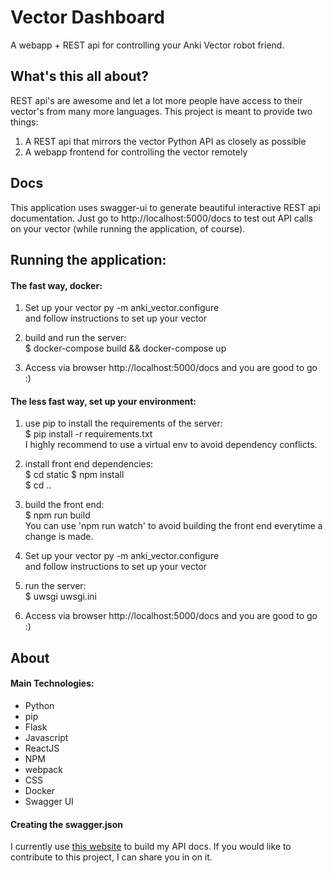 # Vector Dashboard
A webapp + REST api for controlling your Anki Vector robot friend.

## What's this all about?
REST api's are awesome and let a lot more people have access to their vector's
from many more languages. This project is meant to provide two things:

1) A REST api that mirrors the vector Python API as closely as possible
2) A webapp frontend for controlling the vector remotely

## Docs
This application uses swagger-ui to generate beautiful interactive REST api 
documentation. Just go to http://localhost:5000/docs to test out API calls on
your vector (while running the application, of course).

## Running the application:
#### The fast way, docker:
1) Set up your vector
py -m anki_vector.configure  
and follow instructions to set up your vector

2) build and run the server:  
$ docker-compose build && docker-compose up

3) Access via browser http://localhost:5000/docs and you are good to go :)

#### The less fast way, set up your environment:
1) use pip to install the requirements of the server:  
$ pip install -r requirements.txt  
  I highly recommend to use a virtual env to avoid dependency conflicts.

2) install front end dependencies:  
$ cd static
$ npm install  
$ cd ..

3) build the front end:  
$ npm run build  
  You can use 'npm run watch' to avoid building the front end everytime a change is made.

4) Set up your vector
py -m anki_vector.configure  
and follow instructions to set up your vector

5) run the server:  
$ uwsgi uwsgi.ini

6) Access via browser http://localhost:5000/docs and you are good to go :)

## About
#### Main Technologies:
* Python
* pip
* Flask
* Javascript
* ReactJS
* NPM
* webpack
* CSS
* Docker
* Swagger UI

#### Creating the swagger.json
I currently use [this website](https://app.swaggerhub.com) to build my API docs.
If you would like to contribute to this project, I can share you in on it. 